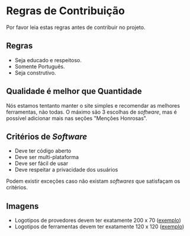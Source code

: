 # Regras de Contribuição

Por favor leia estas regras antes de contribuir no projeto.

## Regras

- Seja educado e respeitoso.
- Somente Português.
- Seja construtivo.

## Qualidade é melhor que Quantidade

Nós estamos tentanto manter o site simples e recomendar as melhores ferramentas, não todas. O máximo são 3 escolhas de _software_, mas é possível adicionar mais nas seções "Menções Honrosas".

## Critérios de _Software_

- Deve ter código aberto
- Deve ser multi-plataforma
- Deve ser fácil de usar
- Deve respeitar a privacidade dos usuários

Podem existir exceções caso não existam _softwares_ que satisfaçam os critérios.

## Imagens

- Logotipos de provedores devem ter exatamente 200 x 70 ([exemplo](https://www.privacytools.io/assets/img/provider/AirVPN.png))
- Logotipos de ferramentas devem ter exatamente 120 x 120 ([exemplo](https://www.privacytools.io/assets/img/tools/ChatSecure.png))

